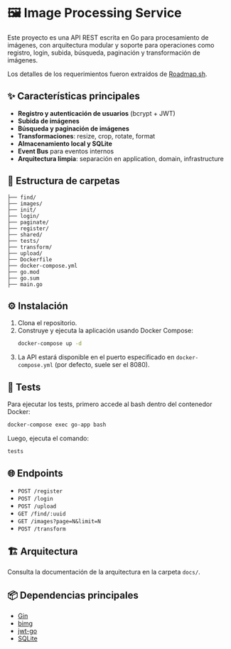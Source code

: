 # 🖼️ Image Processing Service

Este proyecto es una API REST escrita en Go para procesamiento de imágenes, con arquitectura modular y soporte para operaciones como registro, login, subida, búsqueda, paginación y transformación de imágenes. 

Los detalles de los requerimientos fueron extraídos de [Roadmap.sh](https://github.com/gin-gonic/gin).

## ✨ Características principales
- **Registro y autenticación de usuarios** (bcrypt + JWT)
- **Subida de imágenes**
- **Búsqueda y paginación de imágenes**
- **Transformaciones**: resize, crop, rotate, format
- **Almacenamiento local y SQLite**
- **Event Bus** para eventos internos
- **Arquitectura limpia**: separación en application, domain, infrastructure

## 📁 Estructura de carpetas
```
├── find/
├── images/
├── init/
├── login/
├── paginate/
├── register/
├── shared/
├── tests/
├── transform/
├── upload/
├── Dockerfile
├── docker-compose.yml
├── go.mod
├── go.sum
├── main.go
```

## ⚙️ Instalación
1. Clona el repositorio.
2. Construye y ejecuta la aplicación usando Docker Compose:
    ```bash
    docker-compose up -d
    ```
3. La API estará disponible en el puerto especificado en `docker-compose.yml` (por defecto, suele ser el 8080).

## 🧪 Tests

Para ejecutar los tests, primero accede al bash dentro del contenedor Docker:

```bash
docker-compose exec go-app bash
```

Luego, ejecuta el comando:

```bash
tests
```

## 🌐 Endpoints
- `POST /register`
- `POST /login`
- `POST /upload`
- `GET /find/:uuid`
- `GET /images?page=N&limit=N`
- `POST /transform`

## 🏗️ Arquitectura
Consulta la documentación de la arquitectura en la carpeta `docs/`.

## 📦 Dependencias principales
- [Gin](https://github.com/gin-gonic/gin)
- [bimg](https://github.com/h2non/bimg)
- [jwt-go](https://github.com/golang-jwt/jwt)
- [SQLite](https://www.sqlite.org/index.html)
